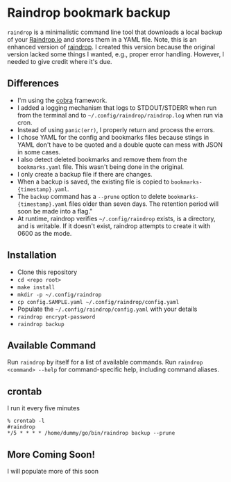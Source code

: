 # Raindrop bookmark backup

`raindrop` is a minimalistic command line tool that downloads a local backup of your [Raindrop.io](https://raindrop.io) and stores them in a YAML file. Note, this is an enhanced version of [raindrop](https://github.com/gugray/raindrop). I created this version because the original version lacked some things I wanted, e.g., proper error handling. However, I needed to give credit where it's due.

## Differences
* I'm using the [cobra](https://github.com/spf13/cobra) framework.
* I added a logging mechanism that logs to STDOUT/STDERR when run from the terminal and to `~/.config/raindrop/raindrop.log` when run via cron.
* Instead of using `panic(err)`, I properly return and process the errors.
* I chose YAML for the config and bookmarks files because stings in YAML don't have to be quoted and a double quote can mess with JSON in some cases.
* I also detect deleted bookmarks and remove them from the `bookmarks.yaml` file. This wasn't being done in the original.
* I only create a backup file if there are changes.
* When a backup is saved, the existing file is copied to `bookmarks-{timestamp}.yaml`.
* The `backup` command has a `--prune` option to delete `bookmarks-{timestamp}.yaml` files older than seven days. The retention period will soon be made into a flag."
* At runtime, raindrop verifies `~/.config/raindrop` exists, is a directory, and is writable. If it doesn't exist, raindrop attempts to create it with 0600 as the mode.

## Installation
* Clone this repository
* `cd <repo root>`
* `make install`
* `mkdir -p ~/.config/raindrop`
* `cp config.SAMPLE.yaml ~/.config/raindrop/config.yaml`
* Populate the `~/.config/raindrop/config.yaml` with your details
* `raindrop encrypt-password`
* `raindrop backup`

## Available Command
Run `raindrop` by itself for a list of available commands. Run `raindrop <command> --help` for command-specific help, including command aliases.

## crontab
I run it every five minutes
```
% crontab -l
#raindrop
*/5 * * * * /home/dummy/go/bin/raindrop backup --prune
```

## More Coming Soon!
I will populate more of this soon
